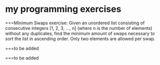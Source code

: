 # my programming exercises
===Minimum Swaps exercise:
Given an unordered list consisting of consecutive integers  [1, 2, 3, ..., n] (where n is the number of elements) without any duplicates, find the minimum amount of swaps          necessary to sort the list in ascending order. Only two elements are allowed per swap.

===to be added

===to be added
